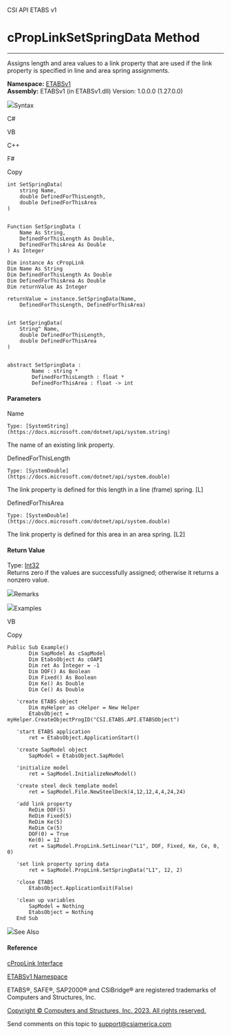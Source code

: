 ﻿

CSI API ETABS v1

# cPropLinkSetSpringData Method  
  
---  
  
Assigns length and area values to a link property that are used if the link
property is specified in line and area spring assignments.

**Namespace:** [ETABSv1](2780f1b8-2033-5289-2298-1cdb2a7508d9.htm)  
**Assembly:** ETABSv1 (in ETABSv1.dll) Version: 1.0.0.0 (1.27.0.0)

![](../icons/SectionExpanded.png)Syntax

C#

VB

C++

F#

Copy

    
    
    int SetSpringData(
    	string Name,
    	double DefinedForThisLength,
    	double DefinedForThisArea
    )
    
    
    Function SetSpringData ( 
    	Name As String,
    	DefinedForThisLength As Double,
    	DefinedForThisArea As Double
    ) As Integer
    
    Dim instance As cPropLink
    Dim Name As String
    Dim DefinedForThisLength As Double
    Dim DefinedForThisArea As Double
    Dim returnValue As Integer
    
    returnValue = instance.SetSpringData(Name, 
    	DefinedForThisLength, DefinedForThisArea)
    
    
    int SetSpringData(
    	String^ Name, 
    	double DefinedForThisLength, 
    	double DefinedForThisArea
    )
    
    
    abstract SetSpringData : 
            Name : string * 
            DefinedForThisLength : float * 
            DefinedForThisArea : float -> int 
    

#### Parameters

Name

    Type: [SystemString](https://docs.microsoft.com/dotnet/api/system.string)  
The name of an existing link property.

DefinedForThisLength

    Type: [SystemDouble](https://docs.microsoft.com/dotnet/api/system.double)  
The link property is defined for this length in a line (frame) spring. [L]

DefinedForThisArea

    Type: [SystemDouble](https://docs.microsoft.com/dotnet/api/system.double)  
The link property is defined for this area in an area spring. [L2]

#### Return Value

Type: [Int32](https://docs.microsoft.com/dotnet/api/system.int32)  
Returns zero if the values are successfully assigned; otherwise it returns a
nonzero value.

![](../icons/SectionExpanded.png)Remarks

![](../icons/SectionExpanded.png)Examples

VB

Copy

    
    
    Public Sub Example()
           Dim SapModel As cSapModel
           Dim EtabsObject As cOAPI
           Dim ret As Integer = -1
           Dim DOF() As Boolean
           Dim Fixed() As Boolean
           Dim Ke() As Double
           Dim Ce() As Double
    
       'create ETABS object
           Dim myHelper as cHelper = New Helper
           EtabsObject = myHelper.CreateObjectProgID("CSI.ETABS.API.ETABSObject")
    
       'start ETABS application
           ret = EtabsObject.ApplicationStart()
    
       'create SapModel object
           SapModel = EtabsObject.SapModel
    
       'initialize model
           ret = SapModel.InitializeNewModel()
    
       'create steel deck template model
           ret = SapModel.File.NewSteelDeck(4,12,12,4,4,24,24)
    
       'add link property
           ReDim DOF(5)
           ReDim Fixed(5)
           ReDim Ke(5)
           ReDim Ce(5)
           DOF(0) = True
           Ke(0) = 12
           ret = SapModel.PropLink.SetLinear("L1", DOF, Fixed, Ke, Ce, 0, 0)
    
       'set link property spring data
           ret = SapModel.PropLink.SetSpringData("L1", 12, 2)
    
       'close ETABS
           EtabsObject.ApplicationExit(False)
    
       'clean up variables
           SapModel = Nothing
           EtabsObject = Nothing
       End Sub

![](../icons/SectionExpanded.png)See Also

#### Reference

[cPropLink Interface](a76cf100-6278-6a57-2daf-e0425fef43cb.htm)

[ETABSv1 Namespace](2780f1b8-2033-5289-2298-1cdb2a7508d9.htm)

ETABS®, SAFE®, SAP2000® and CSiBridge® are registered trademarks of Computers
and Structures, Inc.  

[Copyright © Computers and Structures, Inc. 2023. All rights
reserved.](http://www.csiamerica.com)

Send comments on this topic to
[support@csiamerica.com](mailto:support%40csiamerica.com?Subject=CSI%20API%20ETABS%20v1)

